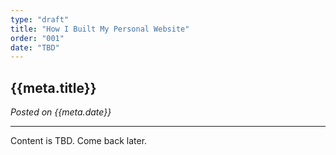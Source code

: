 ```yaml
---
type: "draft"
title: "How I Built My Personal Website"
order: "001"
date: "TBD"
---
```


## {{meta.title}}

*Posted on {{meta.date}}*

---

Content is TBD. Come back later.